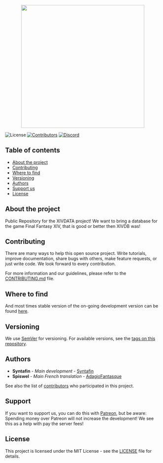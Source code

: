 <p align="center"><img src="https://de.xivdata.com/userdata/logo-sm.png" width="400"></p>
<p align="center>
    <a href="https://github.com/syntafin/xivdata/blob/master/LICENSE"><img src="https://img.shields.io/github/license/syntafin/xivdata?label=License&labelColor=30363D&color=2FBF50" alt="License"></a>
    <a href="https://github.com/syntafin/xivdata/graphs/contributors"><img src="https://img.shields.io/github/contributors/syntafin/xivdata?label=Contributors&labelColor=30363D&color=2FBF50" alt="Contributors"></a>
    <a href="https://discord.gg/R8KjJWE"><img src="https://img.shields.io/discord/532518284998737920?label=Discord&labelColor=30363D&color=2FBF50&logoColor=959DA5&logo=Discord" alt="Discord"></a>
</p>

## Table of contents

* [About the project](#about-the-project)
* [Contributing](#contributing)
* [Where to find](#where-to-find)
* [Versioning](#versioning)
* [Authors](#authors)
* [Support us](#support)
* [License](#license)

## About the project

Public Repository for the XIVDATA project! We want to bring a database for the game Final Fantasy XIV, that is good or better then XIVDB was!

## Contributing

There are many ways to help this open source project. Write tutorials, improve documentation, share bugs with others, make feature requests, or just write code. We look forward to every contribution.

For more information and our guidelines, please refer to the [CONTRIBUTING.md](CONTRIBUTING.md) file.

## Where to find

And most times stable version of the on-going development version can be found [here](https://dev.xivdata.com).

## Versioning

We use [SemVer](http://semver.org/) for versioning. For available versions, see the [tags on this repository](https://github.com/TitusKirch/common-passwords/tags). 

## Authors

* **Syntafin** - *Main development* - [Syntafin](https://github.com/syntafin)
* **Spiswel** - *Main French translation* - [AdagioFantasque](https://github.com/AdagioFantasque)

See also the list of [contributors](https://github.com/syntafin/xivdata/graphs/contributors) who participated in this project.

## Support

If you want to support us, you can do this with [Patreon](https://patreon.com/syntafin), but be aware: Spending money over Patreon will not increase the development! We see this as a help with pay the server fees!

## License

This project is licensed under the MIT License - see the [LICENSE](LICENSE) file for details.
